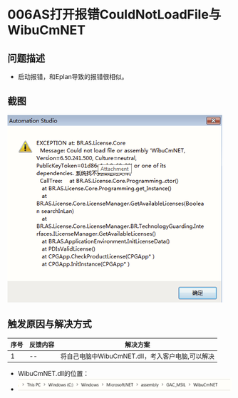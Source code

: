 # 006AS打开报错CouldNotLoadFile与WibuCmNET

## 问题描述
- 启动报错，和Eplan导致的报错很相似。
## 截图
![Img](./FILES/006AS打开报错CouldNotLoadFile与WibuCmNET.md/img-20220713155410.png)

## 触发原因与解决方式
| 序号 | 反馈内容 | 解决方案 |
| -- | -- | -- |
| 1 | -- | 将自己电脑中WibuCmNET.dll，考入客户电脑,可以解决 |

- WibuCmNET.dll的位置：
- ![Img](./FILES/006AS打开报错CouldNotLoadFile与WibuCmNET.md/img-20220713155451.png)
